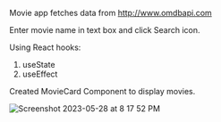 Movie app fetches data from http://www.omdbapi.com

Enter movie name in text box and click Search icon.

Using React hooks:
1. useState
2. useEffect

Created MovieCard Component to display movies.

![Screenshot 2023-05-28 at 8 17 52 PM](https://github.com/imjavedkhan/movie-app/assets/21008846/dd19126a-ca41-4b28-b246-549a88caab4d)

